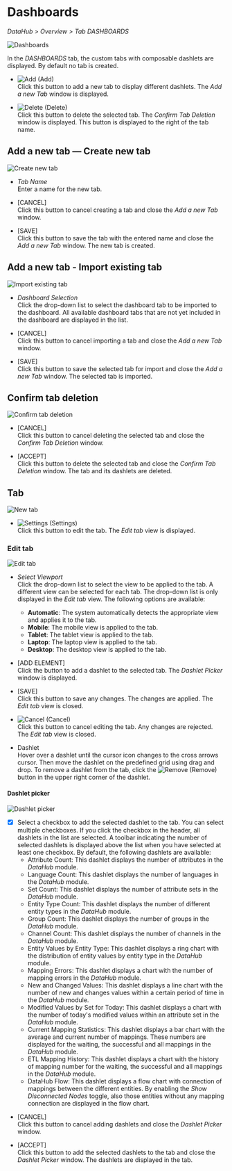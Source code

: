 # Dashboards
*DataHub > Overview > Tab DASHBOARDS*

![Dashboards](../../Assets/Screenshots/DataHub/Overview/Dashboards.png "[Dashboards]")

In the *DASHBOARDS* tab, the custom tabs with composable dashlets are displayed. By default no tab is created.

- ![Add](../../Assets/Icons/Plus06.png "[Add]") (Add)   
  Click this button to add a new tab to display different dashlets. The *Add a new Tab* window is displayed.

- ![Delete](../../Assets/Icons/Cross04.png "[Delete]") (Delete)   
  Click this button to delete the selected tab. The *Confirm Tab Deletion* window is displayed. This button is displayed to the right of the tab name.


## Add a new tab &mdash; Create new tab

![Create new tab](../../Assets/Screenshots/DataHub/Overview/CreateNewTab.png "[Create new tab]")

- *Tab Name*   
  Enter a name for the new tab.

- [CANCEL]   
  Click this button to cancel creating a tab and close the *Add a new Tab* window.

- [SAVE]   
  Click this button to save the tab with the entered name and close the *Add a new Tab* window. The new tab is created.


## Add a new tab - Import existing tab

![Import existing tab](../../Assets/Screenshots/DataHub/Overview/ImportExistingTab.png "[Import existing tab]")

- *Dashboard Selection*   
  Click the drop-down list to select the dashboard tab to be imported to the dashboard. All available dashboard tabs that are not yet included in the dashboard are displayed in the list.

- [CANCEL]   
  Click this button to cancel importing a tab and close the *Add a new Tab* window.

- [SAVE]   
  Click this button to save the selected tab for import and close the *Add a new Tab* window. The selected tab is imported.

[comment]: <> (When is this tab unlocked? Only available in the Actindo Dashboard?)



## Confirm tab deletion

![Confirm tab deletion](../../Assets/Screenshots/DataHub/Overview/ConfirmTabDeletion.png "[Confirm tab deletion]")

- [CANCEL]   
  Click this button to cancel deleting the selected tab and close the *Confirm Tab Deletion* window.

- [ACCEPT]   
  Click this button to delete the selected tab and close the *Confirm Tab Deletion* window. The tab and its dashlets are deleted.




## Tab

![New tab](../../Assets/Screenshots/DataHub/Overview/NewTab.png "[New tab]")

- ![Settings](../../Assets/Icons/Settings01.png "[Tool]") (Settings)   
  Click this button to edit the tab. The *Edit tab* view is displayed.  


### Edit tab

![Edit tab](../../Assets/Screenshots/DataHub/Overview/EditTab.png "[Edit tab]")

- *Select Viewport*   
  Click the drop-down list to select the view to be applied to the tab. A different view can be selected for each tab. The drop-down list is only displayed in the *Edit tab* view. The following options are available:    
  - **Automatic**: The system automatically detects the appropriate view and applies it to the tab.
  - **Mobile**: The mobile view is applied to the tab.  
  - **Tablet**: The tablet view is applied to the tab.  
  - **Laptop**: The laptop view is applied to the tab.  
  - **Desktop**: The desktop view is applied to the tab.  


- [ADD ELEMENT]   
  Click the button to add a dashlet to the selected tab. The *Dashlet Picker* window is displayed.

- [SAVE]   
  Click this button to save any changes. The changes are applied. The *Edit tab* view is closed.

- ![Cancel](../../Assets/Icons/Cross02.png "[Cancel]") (Cancel)   
  Click this button to cancel editing the tab. Any changes are rejected. The *Edit tab* view is closed.

- Dashlet   
  Hover over a dashlet until the cursor icon changes to the cross arrows cursor. Then move the dashlet on the predefined grid using drag and drop. To remove a dashlet from the tab, click the ![Remove](../../Assets/Icons/Cross03.png "[Remove]") (Remove) button in the upper right corner of the dashlet.  


#### Dashlet picker

![Dashlet picker](../../Assets/Screenshots/DataHub/Overview/DashletPicker.png "[Dashlet picker]")

- [x]
  Select a checkbox to add the selected dashlet to the tab. You can select multiple checkboxes. If you click the checkbox in the header, all dashlets in the list are selected. A toolbar indicating the number of selected dashlets is displayed above the list when you have selected at least one checkbox. By default, the following dashlets are available:
  - Attribute Count: This dashlet displays the number of attributes in the *DataHub* module.
  - Language Count: This dashlet displays the number of languages in the *DataHub* module.
  -	Set Count: This dashlet displays the number of attribute sets in the *DataHub* module.
  -	Entity Type Count: This dashlet displays the number of different entity types in the *DataHub* module.
  -	Group Count: This dashlet displays the number of groups in the *DataHub* module.
  -	Channel Count: This dashlet displays the number of channels in the *DataHub* module.
  -	Entity Values by Entity Type: This dashlet displays a ring chart with the distribution of entity values by entity type in the *DataHub* module.
  -	Mapping Errors: This dashlet displays a chart with the number of mapping errors in the *DataHub* module.
  -	New and Changed Values: This dashlet displays a line chart with the number of new and changes values within a certain period of time in the *DataHub* module.
  -	Modified Values by Set for Today: This dashlet displays a chart with the number of today's modified values within an attribute set in the *DataHub* module.
  -	Current Mapping Statistics: This dashlet displays a bar chart with the average and current number of mappings. These numbers are displayed for the waiting, the successful and all mappings in the *DataHub* module.
  -	ETL Mapping History: This dashlet displays a chart with the history of mapping number for the waiting, the successful and all mappings in the *DataHub* module.
  -	DataHub Flow: This dashlet displays a flow chart with connection of mappings between the different entities. By enabling the *Show Disconnected Nodes* toggle, also those entities without any mapping connection are displayed in the flow chart.  

[comment]: <> (Check dashlet description)

- [CANCEL]   
  Click this button to cancel adding dashlets and close the *Dashlet Picker* window.

- [ACCEPT]   
  Click this button to add the selected dashlets to the tab and close the *Dashlet Picker* window. The dashlets are displayed in the tab.
